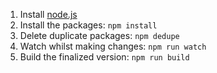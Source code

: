 

1. Install [node.js](https://nodejs.org/download/)
2. Install the packages: `npm install`
3. Delete duplicate packages: `npm dedupe`
4. Watch whilst making changes: `npm run watch`
5. Build the finalized version: `npm run build`


